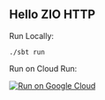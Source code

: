 Hello ZIO HTTP
--------------

Run Locally:
```
./sbt run
```

Run on Cloud Run:

[![Run on Google Cloud](https://deploy.cloud.run/button.svg)](https://deploy.cloud.run)
